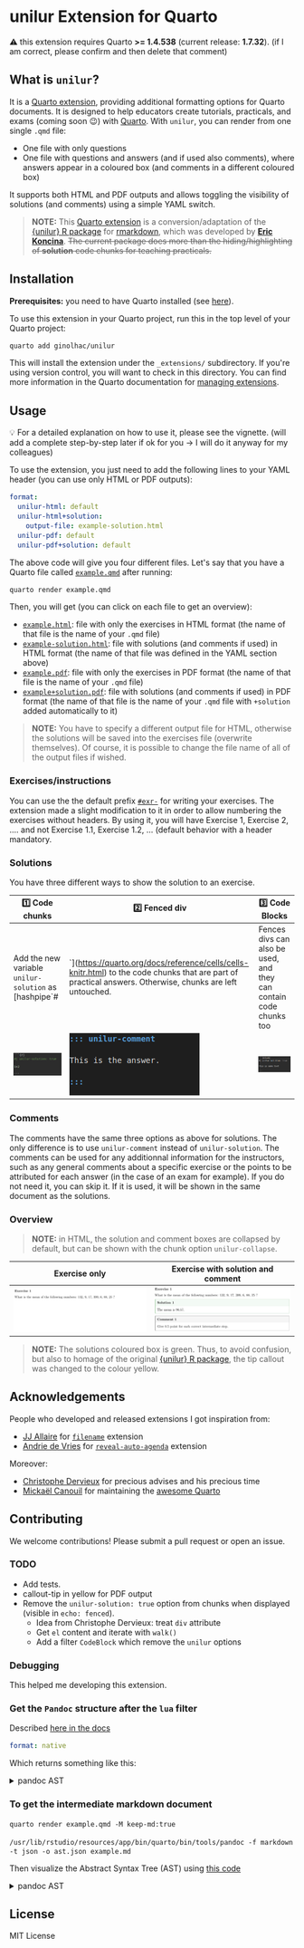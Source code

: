 # unilur Extension for Quarto

:warning: this extension requires Quarto **>= 1.4.538** (current release: **1.7.32**). (if I am correct, please confirm and then delete that comment)

## What is `unilur`?

It is a [Quarto extension](https://github.com/quarto-ext), providing additional formatting options for Quarto documents. It is designed to help educators create tutorials, practicals, and exams (coming soon :wink:) with [Quarto](https://quarto.org/). With `unilur`, you can render from one single `.qmd` file:

- One file with only questions
- One file with questions and answers (and if used also comments), where answers appear in a coloured box (and comments in a different coloured box) 

It supports both HTML and PDF outputs and allows toggling the visibility of solutions (and comments) using a simple YAML switch. 


> **NOTE:** This [Quarto extension](https://github.com/quarto-ext) is a conversion/adaptation of the [{unilur} R package](https://github.com/koncina/unilur) for [rmarkdown](https://rmarkdown.rstudio.com/), which was developed by [**Eric Koncina**](https://github.com/koncina). ~~The current package does more than the hiding/highlighting of **solution** code chunks for
teaching practicals.~~



## Installation

**Prerequisites:** you need to have Quarto installed (see [here](https://quarto.org/docs/download/)). 

To use this extension in your Quarto project, run this in the top level of your Quarto project:

``` bash
quarto add ginolhac/unilur
```

This will install the extension under the `_extensions/` subdirectory. If you're using version control, you will want to check in this directory. You can find more information in the Quarto documentation for [managing
extensions](https://quarto.org/docs/extensions/#managing-extensions).


## Usage

:bulb: For a detailed explanation on how to use it, please see the vignette. (will add a complete step-by-step later if ok for you -> I will do it anyway for my colleagues)

To use the extension, you just need to add the following lines to your YAML header (you can use only HTML or PDF outputs):

``` yaml
format:
  unilur-html: default
  unilur-html+solution:
    output-file: example-solution.html
  unilur-pdf: default
  unilur-pdf+solution: default
```

The above code will give you four different files. Let's say that you have a Quarto file called [`example.qmd`](https://github.com/ginolhac/unilur/blob/main/example.qmd) after running:

``` bash
quarto render example.qmd
```


Then, you will get (you can click on each file to get an overview):

- [`example.html`](https://ginolhac.github.io/unilur/example.html): file with only the exercises in HTML format (the name of that file is the name of your `.qmd` file)
- [`example-solution.html`](https://ginolhac.github.io/unilur/example-solution.html): file with solutions (and comments if used) in HTML format (the name of that file was defined in the YAML section above)
- [`example.pdf`](https://ginolhac.github.io/unilur/example.pdf): file with only the exercises in PDF format (the name of that file is the name of your `.qmd` file)
- [`example+solution.pdf`](https://ginolhac.github.io/unilur/example-solution.pdf): file with solutions (and comments if used) in PDF format (the name of that file is the name of your `.qmd` file with `+solution` added automatically to it)





> **NOTE:** You have to specify a different output file for HTML, otherwise the solutions will be saved into the exercises file (overwrite themselves). Of course, it is possible to change the file name of all of the output files if wished.


### Exercises/instructions

You can use the the default prefix [`#exr-`](https://quarto.org/docs/authoring/cross-references.html) for writing your exercises. The extension made a slight modification to it in order to allow numbering the exercises without headers. By using it, you will have Exercise 1, Exercise 2, .... and not Exercise 1.1, Exercise 1.2, ... (default behavior with a header mandatory.

### Solutions

You have three different ways to show the solution to an exercise. 

| :one: Code chunks | :two: Fenced div | :three: Code Blocks |
|------------------------|---------------------|------------------------|
| Add the new variable `unilur-solution` as [hashpipe`#|`](https://quarto.org/docs/reference/cells/cells-knitr.html) to the code chunks that are part of practical answers. Otherwise, chunks are left untouched. | Fences divs can also be used, and they can contain code chunks too | Code Blocks are used for text |
| ![](img/option-1.png) | ![](img/option-2.png) | ![](img/option-3.png)




### Comments

The comments have the same three options as above for solutions. The only difference is to use `unilur-comment` instead of `unilur-solution`. The comments can be used for any additionnal information for the instructors, such as any general comments about a specific exercise or the points to be attributed for each answer (in the case of an exam for example). If you do not need it, you can skip it. If it is used, it will be shown in the same document as the solutions.



### Overview

> **NOTE:** in HTML, the solution and comment boxes are collapsed by default, but can be shown with the chunk option `unilur-collapse`.

| Exercise only  | Exercise with solution and comment   |
|---------------------------------------------|-------------------------------------------------|
| ![](img/example-without-sol.png) | ![](img/example-with-sol.png) |


> **NOTE:** The solutions coloured box is green. Thus, to avoid confusion, but also to homage of the original [{unilur} R package](https://github.com/koncina/unilur), the tip callout was changed to the colour yellow.


## Acknowledgements

People who developed and released extensions I got inspiration from:

- [JJ Allaire](https://github.com/jjallaire) for
  [`filename`](https://github.com/quarto-ext/code-filename) extension
- [Andrie de Vries](https://github.com/andrie) for
  [`reveal-auto-agenda`](https://github.com/andrie/reveal-auto-agenda)
  extension

Moreover:

- [Christophe Dervieux](https://github.com/cderv) for precious advises and his precious time
- [Mickaël Canouil](https://github.com/mcanouil/) for maintaining the
  [awesome Quarto](https://github.com/mcanouil/awesome-quarto)


## Contributing
We welcome contributions! Please submit a pull request or open an issue.


### TODO

- Add tests.
- callout-tip in yellow for PDF output
- Remove the `unilur-solution: true` option from chunks when displayed (visible in `echo: fenced`).
    + Idea from Christophe Dervieux: treat `div` attribute
    + Get `el` content and iterate with `walk()`
    + Add a filter `CodeBlock` which remove the `unilur` options

### Debugging

This helped me developing this extension.

### Get the `Pandoc` structure after the `lua` filter

Described [here in the docs](https://quarto.org/docs/extensions/lua.html#native-format)

``` yaml
format: native
```

Which returns something like this:

<details>
<summary>
pandoc AST
</summary>

``` 
Pandoc
  Meta
    { unMeta =
        fromList
          [ ( "biblio-config" , MetaBool True )
          , ( "labels"
            , MetaMap
                (fromList
                   [ ( "abstract" , MetaInlines [ Str "Abstract" ] )
                   , ( "affiliations"
                     , MetaInlines [ Str "Affiliations" ]
                     )
                   , ( "authors" , MetaInlines [ Str "Authors" ] )
                   , ( "description"
                     , MetaInlines [ Str "Description" ]
                     )
                   , ( "doi" , MetaInlines [ Str "Doi" ] )
                   , ( "modified" , MetaInlines [ Str "Modified" ] )
                   , ( "published" , MetaInlines [ Str "Published" ] )
                   ])
            )
          , ( "solution" , MetaBool True )
          , ( "title"
            , MetaInlines [ Str "Unilur" , Space , Str "Example" ]
            )
          ]
    }
  [ Header 2 ( "usage" , [] , [] ) [ Str "Usage" ]
  , BulletList
      [ [ Plain
            [ Strong [ Str "Activate" ]
            , Space
            , Str "the"
            , Space
            , Str "extension"
            , Space
            , Str "by"
            , Space
            , Str "adding"
            , Space
            , Str "the"
            , Space
            , Str "following"
            , Space
            , Str "lines"
            , Space
            , Str "to"
            , Space
            , Str "your"
            , Space
            , Str "YAML"
            , Space
            , Str "header:"
            ]
        ]
      ]
  , CodeBlock
      ( "" , [ "yaml" ] , [] ) "filters:\n  - unilur\n"
  , BulletList
      [ [ Plain
            [ Strong [ Str "Solution" ]
            , Space
            , Str "code"
            , Space
            , Str "blocks"
            , Space
            , Str "are"
            , Space
[...]
  , BulletList
      [ [ Plain
            [ Str "Solution"
            , Space
            , Str "with"
            , Space
            , Code ( "" , [] , [] ) "collapse: true"
            ]
        ]
      ]
  , Div
      ( "" , [ "cell" ] , [ ( "solution" , "true" ) ] )
      [ CodeBlock
          ( "" , [ "r" , "cell-code" ] , [] ) "1 + 2\n## [1] 3"
      ]
  ]
```

</details>

### To get the intermediate markdown document

    quarto render example.qmd -M keep-md:true

    /usr/lib/rstudio/resources/app/bin/quarto/bin/tools/pandoc -f markdown -t json -o ast.json example.md

Then visualize the Abstract Syntax Tree (AST) using [this
code](https://bookdown.org/yihui/rmarkdown-cookbook/lua-filters.html)

<details>
<summary>
pandoc AST
</summary>

``` r
xfun:::tree(
  jsonlite::fromJSON('ast.json', simplifyVector = FALSE)
)
```

``` markdown
List of 3
 |-pandoc-api-version:List of 3
 |  |-: int 1
 |  |-: int 22
 |  |-: int 2
 |-meta              :List of 5
 |  |-execute:List of 2
 |  |  |-t: chr "MetaMap"
 |  |  |-c:List of 1
 |  |     |-keep-md:List of 2
 |  |        |-t: chr "MetaBool"
 |  |        |-c: logi TRUE
 |  |-filters:List of 2
 |  |  |-t: chr "MetaList"
 |  |  |-c:List of 1
 |  |     |-:List of 2
 |  |        |-t: chr "MetaInlines"
 |  |        |-c:List of 1
 |  |           |-:List of 2
 |  |              |-t: chr "Str"
 |  |              |-c: chr "unilur"
 |  |-format :List of 2
 |  |  |-t: chr "MetaMap"
 |  |  |-c:List of 1
 |  |     |-html:List of 2
 |  |        |-t: chr "MetaMap"
 |  |        |-c:List of 1
 |  |           |-theme:List of 2
 |  |              |-t: chr "MetaInlines"
 |  |              |-c:List of 1
 |  |                 |-:List of 2
 |  |                    |-t: chr "Str"
 |  |                    |-c: chr "cosmo"
 |  |-title  :List of 2
 |  |  |-t: chr "MetaInlines"
 |  |  |-c:List of 3
 |  |     |-:List of 2
 |  |     |  |-t: chr "Str"
 |  |     |  |-c: chr "Unilur"
 |  |     |-:List of 1
 |  |     |  |-t: chr "Space"
 |  |     |-:List of 2
 |  |        |-t: chr "Str"
 |  |        |-c: chr "Example"
 |  |-unilur :List of 2
 |     |-t: chr "MetaMap"
 |     |-c:List of 1
 |        |-solution:List of 2
 |           |-t: chr "MetaInlines"
 |           |-c:List of 1
 |              |-:List of 2
 |                 |-t: chr "Str"
 |                 |-c: chr "true"
 |-blocks            :List of 5
    |-:List of 2
    |  |-t: chr "Div"
    |  |-c:List of 2
    |     |-:List of 3
    |     |  |-: chr ""
    |     |  |-:List of 1
    |     |  |  |-: chr "cell"
    |     |  |-:List of 1
    |     |     |-:List of 2
    |     |        |-: chr "solution"
    |     |        |-: chr "true"
    |     |-:List of 2
    |        |-:List of 2
    |        |  |-t: chr "CodeBlock"
    |        |  |-c:List of 2
    |        |     |-:List of 3
    |        |     |  |-: chr ""
    |        |     |  |-:List of 1
    |        |     |  |  |-: chr "cell-code"
    |        |     |  |-: list()
    |        |     |-: chr "```{r}\n#| solution: true\n\n1 + 1\n```"
    |        |-:List of 2
    |           |-t: chr "Div"
    |           |-c:List of 2
    |              |-:List of 3
    |              |  |-: chr ""
    |              |  |-:List of 2
    |              |  |  |-: chr "cell-output"
    |              |  |  |-: chr "cell-output-stdout"
    |              |  |-: list()
    |              |-:List of 1
    |                 |-:List of 2
    |                    |-t: chr "CodeBlock"
    |                    |-c:List of 2
    |                       |-:List of 3
    |                       |  |-: chr ""
    |                       |  |-: list()
    |                       |  |-: list()
    |                       |-: chr "[1] 2"
    |-:List of 2
    |  |-t: chr "Para"
    |  |-c:List of 1
    |     |-:List of 2
    |        |-t: chr "Str"
    |        |-c: chr "Classic"
    |-:List of 2
    |  |-t: chr "Div"
    |  |-c:List of 2
    |     |-:List of 3
    |     |  |-: chr ""
    |     |  |-:List of 1
    |     |  |  |-: chr "cell"
    |     |  |-: list()
    |     |-:List of 2
    |        |-:List of 2
    |        |  |-t: chr "CodeBlock"
    |        |  |-c:List of 2
    |        |     |-:List of 3
    |        |     |  |-: chr ""
    |        |     |  |-:List of 1
    |        |     |  |  |-: chr "cell-code"
    |        |     |  |-: list()
    |        |     |-: chr "```{r}\n1 + 1\n```"
    |        |-:List of 2
    |           |-t: chr "Div"
    |           |-c:List of 2
    |              |-:List of 3
    |              |  |-: chr ""
    |              |  |-:List of 2
    |              |  |  |-: chr "cell-output"
    |              |  |  |-: chr "cell-output-stdout"
    |              |  |-: list()
    |              |-:List of 1
    |                 |-:List of 2
    |                    |-t: chr "CodeBlock"
    |                    |-c:List of 2
    |                       |-:List of 3
    |                       |  |-: chr ""
    |                       |  |-: list()
    |                       |  |-: list()
    |                       |-: chr "[1] 2"
    |-:List of 2
    |  |-t: chr "Para"
    |  |-c:List of 1
    |     |-:List of 2
    |        |-t: chr "Str"
    |        |-c: chr "Solution"
    |-:List of 2
       |-t: chr "Div"
       |-c:List of 2
          |-:List of 3
          |  |-: chr ""
          |  |-:List of 1
          |  |  |-: chr "cell"
          |  |-:List of 1
          |     |-:List of 2
          |        |-: chr "solution"
          |        |-: chr "true"
          |-:List of 2
             |-:List of 2
             |  |-t: chr "CodeBlock"
             |  |-c:List of 2
             |     |-:List of 3
             |     |  |-: chr ""
             |     |  |-:List of 2
             |     |  |  |-: chr "r"
             |     |  |  |-: chr "cell-code"
             |     |  |-: list()
             |     |-: chr "1 + 2"
             |-:List of 2
                |-t: chr "Div"
                |-c:List of 2
                   |-:List of 3
                   |  |-: chr ""
                   |  |-:List of 2
                   |  |  |-: chr "cell-output"
                   |  |  |-: chr "cell-output-stdout"
                   |  |-: list()
                   |-:List of 1
                      |-:List of 2
                         |-t: chr "CodeBlock"
                         |-c:List of 2
                            |-:List of 3
                            |  |-: chr ""
                            |  |-: list()
                            |  |-: list()
                            |-: chr "[1] 3"
```

</details>

## License

MIT License

